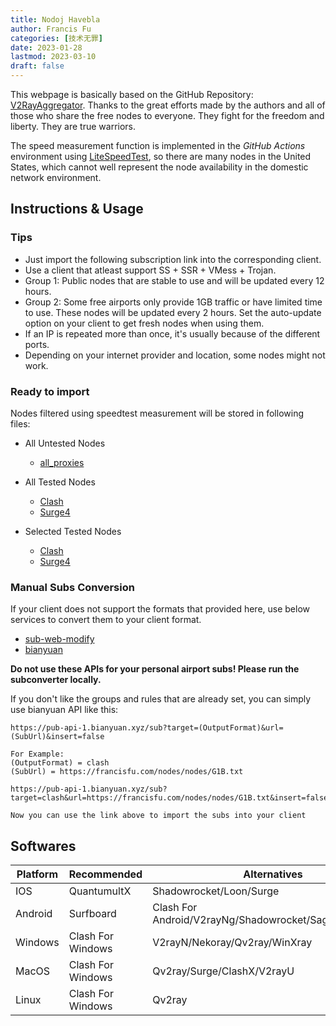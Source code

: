 ```yaml
---
title: Nodoj Havebla
author: Francis Fu
categories: [技术无罪]
date: 2023-01-28
lastmod: 2023-03-10
draft: false
---
```


This webpage is basically based on the GitHub Repository: [V2RayAggregator](https://github.com/mahdibland/V2RayAggregator/). Thanks to the great efforts made by the authors and all of those who share the free nodes to everyone. They fight for the freedom and liberty. They are true warriors.

<!--more-->

The speed measurement function is implemented in the *GitHub Actions* environment using [LiteSpeedTest](https://github.com/xxf098/LiteSpeedTest), so there are many nodes in the United States, which cannot well represent the node availability in the domestic network environment.

## Instructions & Usage

### Tips

- Just import the following subscription link into the corresponding client.
- Use a client that atleast support SS + SSR + VMess + Trojan.
- Group 1: Public nodes that are stable to use and will be updated every 12 hours.
- Group 2: Some free airports only provide 1GB traffic or have limited time to use. These nodes will be updated every 2 hours. Set the auto-update option on your client to get fresh nodes when using them.
- If an IP is repeated more than once, it's usually because of the different ports.
- Depending on your internet provider and location, some nodes might not work.

### Ready to import

Nodes filtered using speedtest measurement will be stored in following files:  

* All Untested Nodes
  - [all_proxies](https://francisfu.com/nodes/all_proxies.yml)

* All Tested Nodes
  - [Clash](https://francisfu.com/nodes/clash_all.yml)
  - [Surge4](https://francisfu.com/nodes/surge_all.ini)

* Selected Tested Nodes
  - [Clash](https://francisfu.com/nodes/clash_part.yml)
  - [Surge4](https://francisfu.com/nodes/surge_part.ini)

### Manual Subs Conversion

If your client does not support the formats that provided here, use below services to convert them to your client format.

- [sub-web-modify](https://sub.v1.mk/)
- [bianyuan](https://bianyuan.xyz/)  

**Do not use these APIs for your personal airport subs! Please run the subconverter locally.**

If you don't like the groups and rules that are already set, you can simply use bianyuan API like this:  

```
https://pub-api-1.bianyuan.xyz/sub?target=(OutputFormat)&url=(SubUrl)&insert=false

For Example:
(OutputFormat) = clash
(SubUrl) = https://francisfu.com/nodes/nodes/G1B.txt

https://pub-api-1.bianyuan.xyz/sub?target=clash&url=https://francisfu.com/nodes/nodes/G1B.txt&insert=false

Now you can use the link above to import the subs into your client
```

## Softwares

| Platform | Recommended       | Alternatives                                    |
|----------|-------------------|-------------------------------------------------|
| IOS      | QuantumultX        | Shadowrocket/Loon/Surge                  |
| Android  | Surfboard         | Clash For Android/V2rayNg/Shadowrocket/SagerNet/Matsuri |
| Windows  | Clash For Windows | V2rayN/Nekoray/Qv2ray/WinXray                   |
| MacOS    | Clash For Windows | Qv2ray/Surge/ClashX/V2rayU                      |
| Linux    | Clash For Windows | Qv2ray                                          |

